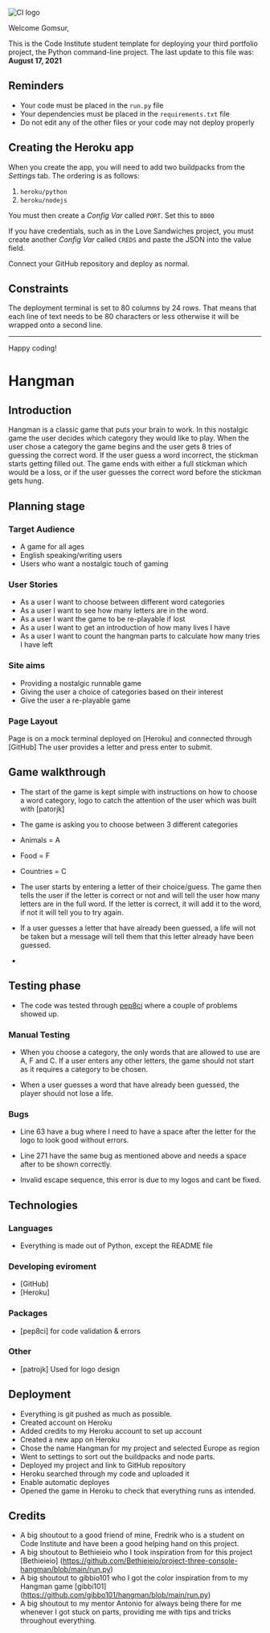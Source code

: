 ![CI logo](https://codeinstitute.s3.amazonaws.com/fullstack/ci_logo_small.png)

Welcome Gomsur,

This is the Code Institute student template for deploying your third portfolio project, the Python command-line project. The last update to this file was: **August 17, 2021**

## Reminders

* Your code must be placed in the `run.py` file
* Your dependencies must be placed in the `requirements.txt` file
* Do not edit any of the other files or your code may not deploy properly

## Creating the Heroku app

When you create the app, you will need to add two buildpacks from the _Settings_ tab. The ordering is as follows:

1. `heroku/python`
2. `heroku/nodejs`

You must then create a _Config Var_ called `PORT`. Set this to `8000`

If you have credentials, such as in the Love Sandwiches project, you must create another _Config Var_ called `CREDS` and paste the JSON into the value field.

Connect your GitHub repository and deploy as normal.

## Constraints

The deployment terminal is set to 80 columns by 24 rows. That means that each line of text needs to be 80 characters or less otherwise it will be wrapped onto a second line.

-----
Happy coding!


# Hangman

## Introduction
Hangman is a classic game that puts your brain to work.
In this nostalgic game the user decides which category they would like to play.
When the user chose a category the game begins and the user gets 8 tries of guessing the correct word.
If the user guess a word incorrect, the stickman starts getting filled out.
The game ends with either a full stickman which would be a loss, or if the user guesses the correct word before the stickman gets hung.

## Planning stage
### Target Audience
- A game for all ages
- English speaking/writing users
- Users who want a nostalgic touch of gaming

### User Stories
- As a user I want to choose between different word categories
- As a user I want to see how many letters are in the word.
- As a user I want the game to be re-playable if lost
- As a user I want to get an introduction of how many lives I have
- As a user I want to count the hangman parts to calculate how many tries I have left

### Site aims
- Providing a nostalgic runnable game
- Giving the user a choice of categories based on their interest
- Give the user a re-playable game

### Page Layout
Page is on a mock terminal deployed on [Heroku] and connected through [GitHub]
The user provides a letter and press enter to submit.

## Game walkthrough
- The start of the game is kept simple with instructions on how to choose a word category, logo to catch the attention of the user which was built with [patorjk]

- The game is asking you to choose between 3 different categories
- Animals = A
- Food = F
- Countries = C

- The user starts by entering a letter of their choice/guess.
The game then tells the user if the letter is correct or not and will tell the user how many letters are in the full word.
If the letter is correct, it will add it to the word, if not it will tell you to try again.

- If a user guesses a letter that have already been guessed, a life will not be taken but a message will tell them that this letter already have been guessed.

-

## Testing phase
- The code was tested through [pep8ci](https://pep8ci.herokuapp.com/#) where a couple of problems showed up.

### Manual Testing
- When you choose a category, the only words that are allowed to use are A, F and C.
If a user enters any other letters, the game should not start as it requires a category to be chosen.

- When a user guesses a word that have already been guessed, the player should not lose a life.


### Bugs
- Line 63 have a bug where I need to have a space after the letter for the logo to look good without errors.

- Line 271 have the same bug as mentioned above and needs a space after to be shown correctly.

- Invalid escape sequence, this error is due to my logos and cant be fixed.

## Technologies
### Languages
- Everything is made out of Python, except the README file

### Developing eviroment
- [GitHub]
- [Heroku]

### Packages 
- [pep8ci] for code validation & errors

### Other
- [patrojk] Used for logo design

## Deployment
- Everything is git pushed as much as possible.
- Created account on Heroku
- Added credits to my Heroku account to set up account
- Created a new app on Heroku
- Chose the name Hangman for my project and selected Europe as region
- Went to settings to sort out the buildpacks and node parts.
- Deployed my project and link to GitHub repository
- Heroku searched through my code and uploaded it
- Enable automatic deployes
- Opened the game in Heroku to check that everything runs as intended.

## Credits
- A big shoutout to a good friend of mine, Fredrik who is a student on Code Institute and have been a good helping hand on this project.
- A big shoutout to Bethieieio who I took inspiration from for this project [Bethieieio] (https://github.com/Bethieieio/project-three-console-hangman/blob/main/run.py)
- A big shoutout to gibbio101 who I got the color inspiration from to my Hangman game [gibbi101] (https://github.com/gibbo101/hangman/blob/main/run.py)
- A big shoutout to my mentor Antonio for always being there for me whenever I got stuck on parts, providing me with tips and tricks throughout everything.
